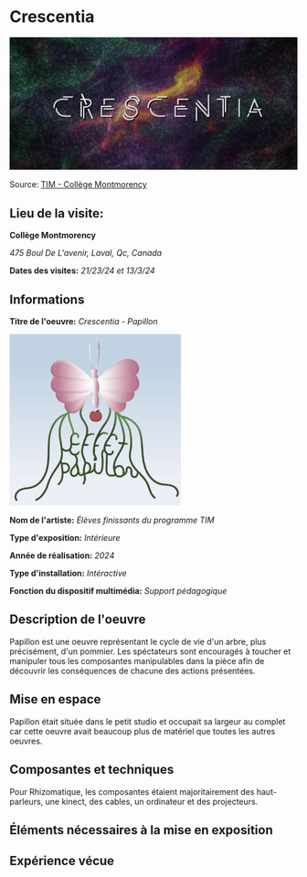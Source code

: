 # Crescentia

<img src="medias/crescentia.PNG" style="width:600px;">

Source: [TIM - Collège Montmorency](https://tim-montmorency.com/2024/)

## Lieu de la visite:  
**Collège Montmorency**

*475 Boul De L'avenir, Laval, Qc, Canada*

**Dates des visites:** *21/23/24 et 13/3/24*

## Informations

**Titre de l'oeuvre:** *Crescentia - Papillon*

<img src="medias/papillon.png" style="width:300px;">

**Nom de l'artiste:** *Élèves finissants du programme TIM*

**Type d'exposition:** *Intérieure*

**Année de réalisation:** *2024*

**Type d'installation:** *Intéractive*

**Fonction du dispositif multimédia:** *Support pédagogique*

## Description de l'oeuvre
Papillon est une oeuvre représentant le cycle de vie d'un arbre, plus précisément, d'un pommier. Les spéctateurs sont encouragés à toucher et manipuler tous les composantes manipulables dans la pièce afin de découvrir les conséquences de chacune des actions présentées.

## Mise en espace
Papillon était située dans le petit studio et occupait sa largeur au complet car cette oeuvre avait beaucoup plus de matériel que toutes les autres oeuvres.

## Composantes et techniques
Pour Rhizomatique, les composantes étaient majoritairement des haut-parleurs, une kinect, des cables, un ordinateur et des projecteurs.

## Éléments nécessaires à la mise en exposition

## Expérience vécue
